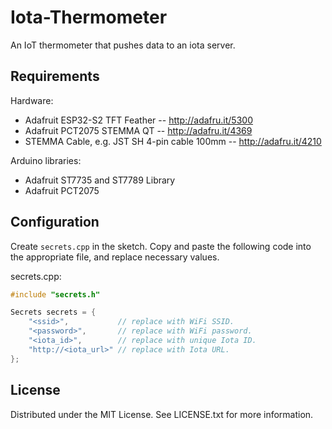 # Iota-Thermometer

An IoT thermometer that pushes data to an iota server.

## Requirements

Hardware:
* Adafruit ESP32-S2 TFT Feather -- http://adafru.it/5300
* Adafruit PCT2075 STEMMA QT -- http://adafru.it/4369
* STEMMA Cable, e.g. JST SH 4-pin cable 100mm -- http://adafru.it/4210

Arduino libraries:
* Adafruit ST7735 and ST7789 Library
* Adafruit PCT2075

## Configuration
Create `secrets.cpp` in the sketch. Copy and paste the following code into the 
appropriate file, and replace necessary values.

secrets.cpp:
```cpp
#include "secrets.h"

Secrets secrets = { 
    "<ssid>",           // replace with WiFi SSID.
    "<password>",       // replace with WiFi password.
    "<iota_id>",        // replace with unique Iota ID.
    "http://<iota_url>" // replace with Iota URL.
};
```
## License

Distributed under the MIT License. See LICENSE.txt for more information.

